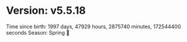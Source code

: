 # Version: v5.5.18
Time since birth: 1997 days, 47929 hours, 2875740 minutes, 172544400 seconds
Season: Spring 🌸
